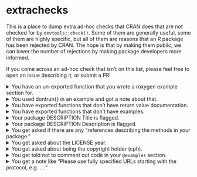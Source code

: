 
<!-- README.md is generated from README.Rmd. Please edit that file -->

# extrachecks

This is a place to dump extra ad-hoc checks that CRAN does that are not
checked for by `devtools::check()`. Some of them are generally useful,
some of them are highly specific, but all of them are reasons that an R
package has been rejected by CRAN. The hope is that by making them
public, we can lower the number of rejections by making package
developers more informed.

If you come across an ad-hoc check that isn’t on this list, please feel
free to open an issue describing it, or submit a PR\!

<details>

<summary>You have an un-exported function that you wrote a roxygen
example section for.</summary>

If you have written a roxygen example section for un-exported functions,
your example section must call those functions with `:::` like
`pkg:::my_fun()`.

Alternatively, you can use the roxygen tag `@noRd` to suppress the
creation of the `.Rd` file.

</details>

<details>

<summary>You used dontrun{} in an example and got a note about
that.</summary>

`\dontrun{}` should only be used if the example really cannot be
executed (e.g. because of missing additional software, missing API keys,
…) by the user. If you want to include an example that errors, and you
want to show the error, wrap the call in `try()`.

Sometimes it is useful to create a custom predicate function
(e.g. `googlesheets4::sheets_has_token()`) that tests for a
prerequisite. Then such examples can be placed inside an `if () {...`
instead of `\dontrun{}`. Instead of a custom predicate, sometimes
`interactive()` can be used as the condition.

</details>

<details>

<summary>You have exported functions that don’t have return value
documentation.</summary>

This is a fairly new check that CRAN is being much stricter on. You must
provide return value documentation for all exported functions now. If
you use roxygen2, use the tag `@return`.

This note is also applicable if your function has no return value: “If a
function does not return a value, please document that too,
e.g. `\value{None}`.”

</details>

<details>

<summary>You have exported functions that don’t have examples.</summary>

This is similar to the problem about return value documentation, but
slightly less strict. If your exported function has a meaningful return
value, then it will almost definitely require an examples section. Use
the roxygen2 tag `@examples` to create one.

I have seen exceptions with functions that are used for their side
effects. For example, `hardhat::create_modeling_package()` creates a new
directory, which you would not want to include in an example section
(which CRAN runs in their regular checks). I didn’t include any examples
there, and it was accepted.

</details>

<details>

<summary>Your package DESCRIPTION Title is flagged.</summary>

There can be a number of problems here:

  - You must use title case with package Titles, generally capitalizing
    all words except articles like ‘a’ and ‘the’.

  - I’ve been flagged for a “redundant” title. I had: “A Toolkit for the
    Construction of Modeling Packages” which was flagged since “Toolkit
    for” seemed redundant. I changed it to “Construct Modeling Packages”
    and was accepted.

  - You generally have to put all software / package names in quotes.
    For example, the riingo package is an interface to Tiingo’s stock
    price api:
    <https://github.com/business-science/riingo/blob/a19c662d9a2acb526a15d119e00afcd3fdc7c24c/DESCRIPTION#L3>

</details>

<details>

<summary>Your package DESCRIPTION Description is flagged.</summary>

There can be a number of problems here:

> The Description field is intended to be a (one paragraph) description
> of what the package does and why it may be useful. Please elaborate.

In this case my description was 1 sentence, which I had to expand into a
3-4 sentence paragraph with a broader description of the types of
problems the package intended to help with.

> Please only double quote publication titles in the description of the
> DESCRIPTION file.

In this case I previously had a sentence that contained: ‘…, like “the
first Monday of December”’. I just removed the double quotes.

</details>

<details>

<summary>You get asked if there are any “references describing the
methods in your package.”</summary>

This comment normally comes as the following standard block of text:

> If there are references describing the methods in your package, please
> add these in the description field of your DESCRIPTION file in the
> form authors (year) \<doi:…\> authors (year) \<arXiv:…\> authors
> (year, ISBN:…) or if those are not available: \<https:…\> with no
> space after ‘doi:’, ‘arXiv:’, ‘https:’ and angle brackets for
> auto-linking. (If you want to add a title as well please put it in
> quotes: “Title”)

If there are no references, just nicely reply to the email and tell them
that you don’t have any. If this was the only note then it should be
accepted soon after, without going through another full review.

I have not found a good way to get them to accept a new package without
getting this note on the first round of checks. Possibly you could
include a preemptive note about it in your `cran-comments.md` file,
explaining that there are no references for the package.

</details>

<details>

<summary>You get asked about the LICENSE year.</summary>

I worked on a package in 2019, and then sent it in in 2020. I got the
following question back:

> Should the year in the LICENSE file be updated?

I updated the license year to 2020 and resubmit the package in. I then
nicely replied directly to my reviewer and thanked them for catching the
year discrepancy, and then asked them if they could help me push the
package through without needing another review, since that was the only
change that had to be made.

</details>

<details>

<summary>You get asked about being the copyright holder (cph).</summary>

Submitted by @dirkschumacher, who got this comment:

> You also seem to be a copyright holder \[cph\]. Please add this
> information to the <Authors@R> field.

Even if you are the only author and no other copyright information is
given, always add a \[cph\] role to your Authors field.

</details>

<details>

<summary>You get told not to comment out code in your
<code>@examples</code> section.</summary>

I had originally commented out some code in an example that would
otherwise modify the global state. I wanted to talk about the code
without having the user accidentally run it. I received the following
message on submission:

> Examples/code lines in examples should never be commented out. Ideally
> find toy examples that can be regularly executed and checked. Lengthy
> examples (\> 5 sec), can be wrapped in `\donttest{}`. If you don’t
> want your code to be executed but still visible to the user, use
> `\dontrun{}`.

I didn’t want any of these options, so I removed the code from the
examples section entirely and just mentioned it in the `@details`
section instead.

</details>

<details>

<summary>You get a note like “Please use fully specified URLs starting
with the protocol, e.g. <https://>….”</summary>

CRAN checks for https URLs and will not allow any http links.

Reported by @pnovack-gottshall, who had two URLs that were flagged. The
first was `paleobiodb.org/`, which was flagged because it needed
`https://` in front. The second was an http URL, which was flagged
because it needed to be https.

</details>
